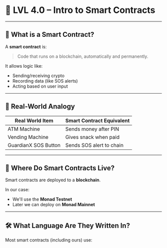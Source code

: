 # 🔐 LVL 4.0 – Intro to Smart Contracts

---

## 🧠 What is a Smart Contract?

A **smart contract** is:
> Code that runs on a blockchain, automatically and permanently.

It allows logic like:
- Sending/receiving crypto
- Recording data (like SOS alerts)
- Acting based on user input

---

## 💼 Real-World Analogy

| Real World Item      | Smart Contract Equivalent    |
|----------------------|------------------------------|
| ATM Machine          | Sends money after PIN        |
| Vending Machine      | Gives snack when paid        |
| GuardianX SOS Button | Sends SOS alert to chain     |

---

## 🔗 Where Do Smart Contracts Live?

Smart contracts are deployed to a **blockchain**.

In our case:
- We'll use the **Monad Testnet**
- Later we can deploy on **Monad Mainnet**

---

## 🛠 What Language Are They Written In?

Most smart contracts (including ours) use:
